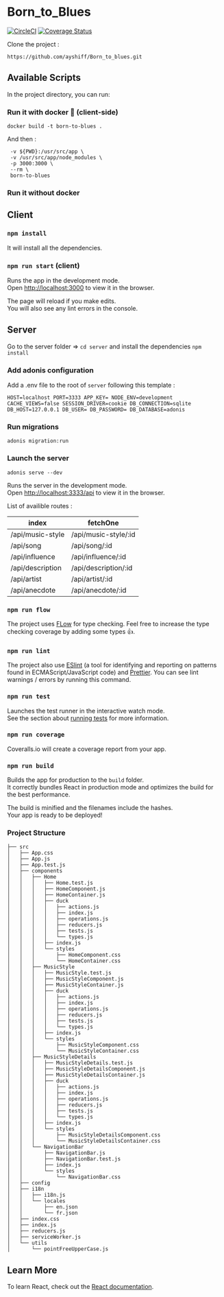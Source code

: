 # Born_to_Blues 
[![CircleCI](https://circleci.com/gh/ayshiff/Born_to_blues.svg?style=svg)](https://circleci.com/gh/ayshiff/Born_to_blues) [![Coverage Status](https://coveralls.io/repos/github/ayshiff/Born_to_blues/badge.svg?branch=master)](https://coveralls.io/github/ayshiff/Born_to_blues?branch=master)

Clone the project :
```
https://github.com/ayshiff/Born_to_blues.git
```

## Available Scripts

In the project directory, you can run:

### **Run it with docker**  🐳 (client-side)

```
docker build -t born-to-blues .
```

And then : 
 ```docker run -it \
  -v ${PWD}:/usr/src/app \
  -v /usr/src/app/node_modules \
  -p 3000:3000 \
  --rm \
  born-to-blues
  ```

### **Run it without docker**

## Client

### `npm install`

It will install all the dependencies.

### `npm run start` (client)

Runs the app in the development mode.<br>
Open [http://localhost:3000](http://localhost:3000) to view it in the browser.

The page will reload if you make edits.<br>
You will also see any lint errors in the console.

## Server

Go to the server folder => `cd server` and install the dependencies `npm install`

### Add adonis configuration

Add a .env file to the root of `server` following this template :

`
HOST=localhost
PORT=3333
APP_KEY=
NODE_ENV=development
CACHE_VIEWS=false
SESSION_DRIVER=cookie
DB_CONNECTION=sqlite
DB_HOST=127.0.0.1
DB_USER=
DB_PASSWORD=
DB_DATABASE=adonis
`

### Run migrations
`adonis migration:run `

### Launch the server

`adonis serve --dev  `

Runs the server in the development mode.<br>
Open [http://localhost:3333/api](http://localhost:3333/api) to view it in the browser.

List of availible routes :

| index |  fetchOne |
|---|---|
| /api/music-style  | /api/music-style/:id  |
| /api/song  | /api/song/:id  |
| /api/influence  | /api/influence/:id  |
| /api/description  | /api/description/:id  |
|  /api/artist | /api/artist/:id  |
|  /api/anecdote | /api/anecdote/:id  |


### `npm run flow`

The project uses [FLow](https://flow.org/) for type checking. Feel free to increase the type checking coverage by adding some types 👍.

### `npm run lint`

The project also use [ESlint](https://eslint.org/) (a tool for identifying and reporting on patterns found in ECMAScript/JavaScript code) and [Prettier](https://prettier.io/). You can see lint warnings / errors by running this command.

### `npm run test`

Launches the test runner in the interactive watch mode.<br>
See the section about [running tests](https://facebook.github.io/create-react-app/docs/running-tests) for more information.

### `npm run coverage`

Coveralls.io will create a coverage report from your app.

### `npm run build`

Builds the app for production to the `build` folder.<br>
It correctly bundles React in production mode and optimizes the build for the best performance.

The build is minified and the filenames include the hashes.<br>
Your app is ready to be deployed!

### **Project Structure**

```
├── src
│   ├── App.css
│   ├── App.js
│   ├── App.test.js
│   ├── components
│   │   ├── Home
│   │   │   ├── Home.test.js
│   │   │   ├── HomeComponent.js
│   │   │   ├── HomeContainer.js
│   │   │   ├── duck
│   │   │   │   ├── actions.js
│   │   │   │   ├── index.js
│   │   │   │   ├── operations.js
│   │   │   │   ├── reducers.js
│   │   │   │   ├── tests.js
│   │   │   │   └── types.js
│   │   │   ├── index.js
│   │   │   └── styles
│   │   │       ├── HomeComponent.css
│   │   │       └── HomeContainer.css
│   │   ├── MusicStyle
│   │   │   ├── MusicStyle.test.js
│   │   │   ├── MusicStyleComponent.js
│   │   │   ├── MusicStyleContainer.js
│   │   │   ├── duck
│   │   │   │   ├── actions.js
│   │   │   │   ├── index.js
│   │   │   │   ├── operations.js
│   │   │   │   ├── reducers.js
│   │   │   │   ├── tests.js
│   │   │   │   └── types.js
│   │   │   ├── index.js
│   │   │   └── styles
│   │   │       ├── MusicStyleComponent.css
│   │   │       └── MusicStyleContainer.css
│   │   ├── MusicStyleDetails
│   │   │   ├── MusicStyleDetails.test.js
│   │   │   ├── MusicStyleDetailsComponent.js
│   │   │   ├── MusicStyleDetailsContainer.js
│   │   │   ├── duck
│   │   │   │   ├── actions.js
│   │   │   │   ├── index.js
│   │   │   │   ├── operations.js
│   │   │   │   ├── reducers.js
│   │   │   │   ├── tests.js
│   │   │   │   └── types.js
│   │   │   ├── index.js
│   │   │   └── styles
│   │   │       ├── MusicStyleDetailsComponent.css
│   │   │       └── MusicStyleDetailsContainer.css
│   │   └── NavigationBar
│   │       ├── NavigationBar.js
│   │       ├── NavigationBar.test.js
│   │       ├── index.js
│   │       └── styles
│   │           └── NavigationBar.css
│   ├── config
│   ├── i18n
│   │   ├── i18n.js
│   │   └── locales
│   │       ├── en.json
│   │       └── fr.json
│   ├── index.css
│   ├── index.js
│   ├── reducers.js
│   ├── serviceWorker.js
│   └── utils
│       └── pointFreeUpperCase.js
```

## Learn More

To learn React, check out the [React documentation](https://reactjs.org/).

